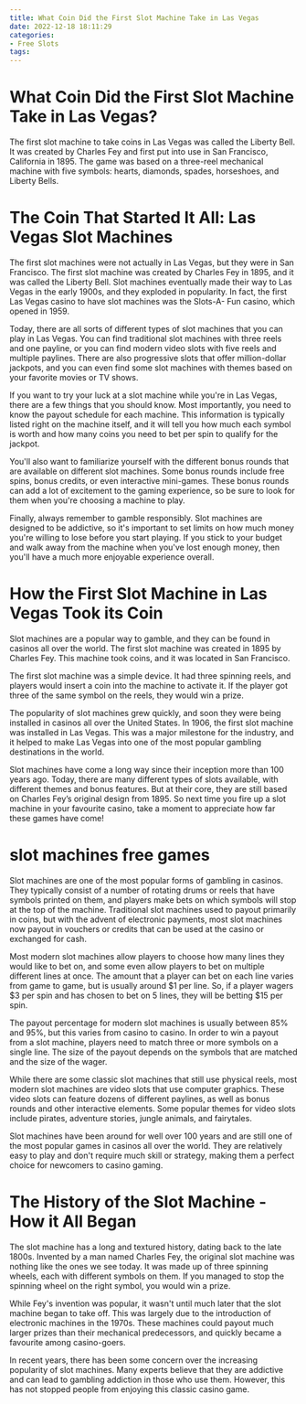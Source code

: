 ```yaml
---
title: What Coin Did the First Slot Machine Take in Las Vegas
date: 2022-12-18 18:11:29
categories:
- Free Slots
tags:
---
```



#  What Coin Did the First Slot Machine Take in Las Vegas?

The first slot machine to take coins in Las Vegas was called the Liberty Bell. It was created by Charles Fey and first put into use in San Francisco, California in 1895. The game was based on a three-reel mechanical machine with five symbols: hearts, diamonds, spades, horseshoes, and Liberty Bells.

#  The Coin That Started It All: Las Vegas Slot Machines

The first slot machines were not actually in Las Vegas, but they were in San Francisco. The first slot machine was created by Charles Fey in 1895, and it was called the Liberty Bell. Slot machines eventually made their way to Las Vegas in the early 1900s, and they exploded in popularity. In fact, the first Las Vegas casino to have slot machines was the Slots-A- Fun casino, which opened in 1959.

Today, there are all sorts of different types of slot machines that you can play in Las Vegas. You can find traditional slot machines with three reels and one payline, or you can find modern video slots with five reels and multiple paylines. There are also progressive slots that offer million-dollar jackpots, and you can even find some slot machines with themes based on your favorite movies or TV shows.

If you want to try your luck at a slot machine while you're in Las Vegas, there are a few things that you should know. Most importantly, you need to know the payout schedule for each machine. This information is typically listed right on the machine itself, and it will tell you how much each symbol is worth and how many coins you need to bet per spin to qualify for the jackpot.

You'll also want to familiarize yourself with the different bonus rounds that are available on different slot machines. Some bonus rounds include free spins, bonus credits, or even interactive mini-games. These bonus rounds can add a lot of excitement to the gaming experience, so be sure to look for them when you're choosing a machine to play.

Finally, always remember to gamble responsibly. Slot machines are designed to be addictive, so it's important to set limits on how much money you're willing to lose before you start playing. If you stick to your budget and walk away from the machine when you've lost enough money, then you'll have a much more enjoyable experience overall.

#  How the First Slot Machine in Las Vegas Took its Coin

Slot machines are a popular way to gamble, and they can be found in casinos all over the world. The first slot machine was created in 1895 by Charles Fey. This machine took coins, and it was located in San Francisco.

The first slot machine was a simple device. It had three spinning reels, and players would insert a coin into the machine to activate it. If the player got three of the same symbol on the reels, they would win a prize.

The popularity of slot machines grew quickly, and soon they were being installed in casinos all over the United States. In 1906, the first slot machine was installed in Las Vegas. This was a major milestone for the industry, and it helped to make Las Vegas into one of the most popular gambling destinations in the world.

Slot machines have come a long way since their inception more than 100 years ago. Today, there are many different types of slots available, with different themes and bonus features. But at their core, they are still based on Charles Fey’s original design from 1895. So next time you fire up a slot machine in your favourite casino, take a moment to appreciate how far these games have come!

#   slot machines free games 

Slot machines are one of the most popular forms of gambling in casinos. They typically consist of a number of rotating drums or reels that have symbols printed on them, and players make bets on which symbols will stop at the top of the machine. Traditional slot machines used to payout primarily in coins, but with the advent of electronic payments, most slot machines now payout in vouchers or credits that can be used at the casino or exchanged for cash.

Most modern slot machines allow players to choose how many lines they would like to bet on, and some even allow players to bet on multiple different lines at once. The amount that a player can bet on each line varies from game to game, but is usually around $1 per line. So, if a player wagers $3 per spin and has chosen to bet on 5 lines, they will be betting $15 per spin.

The payout percentage for modern slot machines is usually between 85% and 95%, but this varies from casino to casino. In order to win a payout from a slot machine, players need to match three or more symbols on a single line. The size of the payout depends on the symbols that are matched and the size of the wager.

While there are some classic slot machines that still use physical reels, most modern slot machines are video slots that use computer graphics. These video slots can feature dozens of different paylines, as well as bonus rounds and other interactive elements. Some popular themes for video slots include pirates, adventure stories, jungle animals, and fairytales.

Slot machines have been around for well over 100 years and are still one of the most popular games in casinos all over the world. They are relatively easy to play and don't require much skill or strategy, making them a perfect choice for newcomers to casino gaming.

#  The History of the Slot Machine - How it All Began

The slot machine has a long and textured history, dating back to the late 1800s. Invented by a man named Charles Fey, the original slot machine was nothing like the ones we see today. It was made up of three spinning wheels, each with different symbols on them. If you managed to stop the spinning wheel on the right symbol, you would win a prize.

While Fey's invention was popular, it wasn't until much later that the slot machine began to take off. This was largely due to the introduction of electronic machines in the 1970s. These machines could payout much larger prizes than their mechanical predecessors, and quickly became a favourite among casino-goers.

In recent years, there has been some concern over the increasing popularity of slot machines. Many experts believe that they are addictive and can lead to gambling addiction in those who use them. However, this has not stopped people from enjoying this classic casino game.